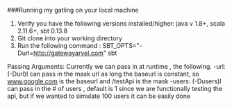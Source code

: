 ###Running my gatling on your local machine


1) Verify you have the following versions installed/higher: java v 1.8+, scala 2.11.6+, sbt 0.13.8
2) Git clone into your working directory
3) Run the following command : SBT_OPTS="-Durl=http://gatewayarvel.com" sbt


Passing Arguments:
Currently we can pass in at runtime , the following.
-url: (-Durl)I can pass in the mask url as long the baseurl is constant, so www.google.com is the baseurl and /testApi is the mask
-users: (-Dusers)I can pass in the # of users , default is 1 since we are functionally testing the api, but if we wanted to simulate 100 users it can be easily done

